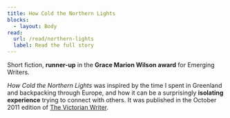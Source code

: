 ```yaml
---
title: How Cold the Northern Lights
blocks:
  - layout: Body
read:
  url: /read/northern-lights
  label: Read the full story
---
```


Short fiction, **runner-up** in the **Grace Marion Wilson award** for Emerging Writers.

_How Cold the Northern Lights_ was inspired by the time I spent in Greenland and backpacking through Europe, and how it can be a surprisingly **isolating experience** trying to connect with others. It was published in the October 2011 edition of [The Victorian Writer](https://writersvictoria.org.au/resources/the-victorian-writer).
